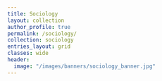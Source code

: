 ```yaml
---
title: Sociology
layout: collection
author_profile: true
permalink: /sociology/
collection: sociology
entries_layout: grid
classes: wide
header:
  image: "/images/banners/sociology_banner.jpg"
---
```

